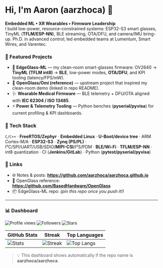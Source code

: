 # Hi, I'm Aaron (aarzhoca) 👋

**Embedded ML • XR Wearables • Firmware Leadership**  
I build low-power, resource-constrained systems: ESP32-S3 smart glasses, TinyML (**TFLM/ESP-NN**), BLE streaming, OTA/DFU, and camera/IMU bring-up. Ph.D. in advanced control; led embedded teams at Lumentum, Smart Wires, and Varentec.

### 📌 Featured Projects
- 🔭 **EdgeGlass-ML** — my clean-room smart-glasses firmware: OV2640 → **TinyML (TFLM int8)** → **BLE**, low-power modes, **OTA/DFU**, and KPI tooling (latency/FPS/mW).  
- 🥽 **OpenGlass/Omi (reference)** — upstream project that inspired my clean-room demo (linked in repo README).  
- 🩺 **Wearable Medical Firmware** — BLE telemetry + DFU/OTA aligned with **IEC 62304 / ISO 13485**.  
- ⚡ **Power & Telemetry Tooling** — Python benches (**pyserial/pyvisa**) for current profiling & KPI dashboards.

### 🧰 Tech Stack
`C/C++` · **FreeRTOS/Zephyr** · **Embedded Linux** · **U-Boot/device tree** · ARM Cortex-M/A · **ESP32-S3** · **Zynq (PS/PL)** ·  
I²C/SPI/UART/USB/SDIO/**MIPI-CSI**/I²S/PDM · **BLE/Wi-Fi** · **TFLM/ESP-NN** · int8 quantization · CI (**Jenkins/GitLab**) · Python (**pytest/pyserial/pyvisa**)

### 🔗 Links
- 🌐 Notes & posts: **https://github.com/aarzhoca/aarzhoca.github.io**
- 🥽 OpenGlass reference: **https://github.com/BasedHardware/OpenGlass**
- 📦 EdgeGlass-ML repo: *(pin this repo once you push it!)*

---

### 📊 Dashboard
![Profile views](https://komarev.com/ghpvc/?username=aarzhoca&label=Profile%20views&color=0e75b6&style=flat)
![Followers](https://img.shields.io/github/followers/aarzhoca?style=social)
![Stars](https://img.shields.io/github/stars/aarzhoca?style=social)

| GitHub Stats | Streak | Top Languages |
|---|---|---|
| ![Stats](https://github-readme-stats.vercel.app/api?username=aarzhoca&show_icons=true&hide_rank=false) | ![Streak](https://streak-stats.demolab.com?user=aarzhoca) | ![Top Langs](https://github-readme-stats.vercel.app/api/top-langs/?username=aarzhoca&layout=compact) |

> 💡 This dashboard shows automatically if the repo name is **aarzhoca/aarzhoca**.
